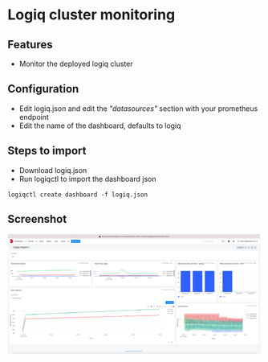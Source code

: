 # Logiq cluster monitoring

## Features
* Monitor the deployed logiq cluster

## Configuration

* Edit logiq.json and edit the *"datasources"* section with your prometheus endpoint
* Edit the name of the dashboard, defaults to logiq

## Steps to import

* Download logiq.json
* Run logiqctl to import the dashboard json

```
logiqctl create dashboard -f logiq.json
```

## Screenshot
![image info](./logiq.png)
